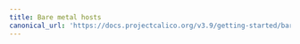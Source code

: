 ```yaml
---
title: Bare metal hosts 
canonical_url: 'https://docs.projectcalico.org/v3.9/getting-started/bare-metal/index'
---
```

